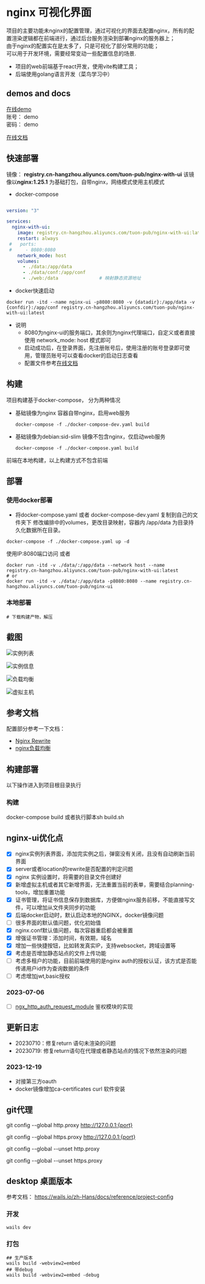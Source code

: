 # nginx 可视化界面
项目的主要功能未nginx的配置管理，通过可视化的界面去配置nginx，所有的配置渲染逻辑都在前端进行，通过后台服务渲染到部署nginx的服务器上；\
由于nginx的配置实在是太多了，只是可视化了部分常用的功能；\
可以用于开发环境，需要经常变动一些配置信息的场景.

- 项目的web前端基于react开发，使用vite构建工具；
- 后端使用golang语言开发（菜鸟学习中）

## demos and docs
[在线demo](http://demos.tonyandmoney.cn/nginx-ui/#/) \
账号： demo \
密码： demo

[在线文档](https://portal.tonyandmoney.cn/common/notes/html/pages/list?type=nginx-ui)

## 快速部署
镜像： **registry.cn-hangzhou.aliyuncs.com/tuon-pub/nginx-with-ui**
该镜像以**nginx:1.25.1** 为基础打包，自带nginx，网络模式使用主机模式
- docker-compose
```yaml

version: "3"

services:
  nginx-with-ui:
    image: registry.cn-hangzhou.aliyuncs.com/tuon-pub/nginx-with-ui:latest
    restart: always
 #   ports:
 #     - 8080:8080
    network_mode: host
    volumes:
      - ./data:/app/data
      - ./data/conf:/app/conf
      - ./web:/data               # 映射静态资源地址

```
- docker快速启动

```shell
docker run -itd --name nginx-ui -p8080:8080 -v {datadir}:/app/data -v {confdir}:/app/conf registry.cn-hangzhou.aliyuncs.com/tuon-pub/nginx-with-ui:latest
```

- 说明
  - 8080为nginx-ui的服务端口，其余则为nginx代理端口，自定义或者直接使用 network_mode: host 模式即可
  - 启动成功后，在登录界面，先注册账号后，使用注册的账号登录即可使用，管理员账号可以查看docker的启动日志查看
  - 配置文件参考[在线文档](https://portal.tonyandmoney.cn/common/notes/html/pages/list?type=nginx-ui)


## 构建
项目构建基于docker-compose， 分为两种情况
- 基础镜像为nginx
  容器自带nginx，启用web服务
    ```
  docker-compose -f ./docker-compose-dev.yaml build
  ```
- 基础镜像为debian:sid-slim
  镜像不包含nginx，仅启动web服务
    ```
  docker-compose -f ./docker-compose.yaml build
  ```
前端在本地构建，以上构建方式不包含前端

## 部署
### 使用docker部署
- 将docker-compose.yaml 或者 docker-compose-dev.yaml 复制到自己的文件夹下
修改编排中的volumes，更改目录映射，容器内 /app/data 为目录持久化数据所在目录。
```shell
docker-compose -f ./docker-compose.yaml up -d
```
使用IP:8080端口访问
或者
```shell
docker run -itd -v ./data/:/app/data --network host --name registry.cn-hangzhou.aliyuncs.com/tuon-pub/nginx-with-ui:latest
# or
docker run -itd -v ./data/:/app/data -p8080:8080 --name registry.cn-hangzhou.aliyuncs.com/tuon-pub/nginx-ui
```

### 本地部署
```shell
# 下载构建产物，解压

```

## 截图
  ![实例列表](./docs/images/list.png)

  ![实例信息](./docs/images/dashboard.png)

  ![负载均衡](./docs/images/upstream.png)

  ![虚拟主机](./docs/images/server.png)

## 参考文档
配置部分参考一下文档：

- [Nginx Rewrite](https://blog.csdn.net/qq1356059950/article/details/125014248)
- [nginx负载均衡](https://zhuanlan.zhihu.com/p/557994010?utm_id=0)


## 构建部署
以下操作进入到项目根目录执行
### 构建
 docker-compose build 或者执行脚本sh build.sh



## nginx-ui优化点
- [x] nginx实例列表界面，添加完实例之后，弹窗没有关闭，且没有自动刷新当前界面
- [x] server或者location的rewrite是否配置的判定问题
- [x] nginx 实例设置时，将需要的目录文件创建好
- [x] 新增虚拟主机或者其它新增界面，无法重置当前的表单，需要结合planning-tools，增加重置功能
- [x] 证书管理，将证书信息保存到数据库，方便做nginx服务前移，不能直接写文件，可以增加从文件夹同步的功能
- [x] 后端docker启动时，默认启动本地的NGINX，docker镜像问题
- [ ] 很多界面的默认值问题，优化初始值
- [x] nginx.conf默认值问题，每次容器重启都会被重置 
- [x] 增强证书管理：添加时间，有效期，域名
- [x] 增加一些快捷按钮，比如转发真实IP，支持websocket，跨域设置等
- [x] 考虑是否增加静态站点的文件上传功能
- [ ] 考虑多租户的功能，目前前端使用的是nginx auth的授权认证，该方式是否能传递用户id作为查询数据的条件
- [ ] 考虑增加jwt,basic授权

### 2023-07-06
- [ ] [ngx_http_auth_request_module](https://nginx.org/en/docs/http/ngx_http_auth_request_module.html)
    鉴权模块的实现

## 更新日志
- 20230710：修复return 语句未渲染的问题
- 20230719: 修复return语句在代理或者静态站点的情况下依然渲染的问题

### 2023-12-19
- 对接第三方oauth
- docker镜像增加ca-certificates curl 软件安装

## git代理
git config --global http.proxy http://127.0.0.1:{port}

git config --global https.proxy  http://127.0.0.1:{port}


git config --global --unset http.proxy

git config --global --unset https.proxy


## desktop 桌面版本
参考文档： https://wails.io/zh-Hans/docs/reference/project-config

### 开发
```shell
wails dev
```

### 打包
```shell
## 生产版本
wails build -webview2=embed
## 带debug
wails build -webview2=embed -debug
```
